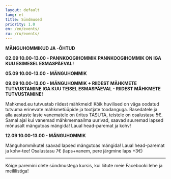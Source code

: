 ```yaml
---
layout: default
lang: et
title: Sündmused
priority: 1.0
en: /en/events/
ru: /ru/events/
---
```


**MÄNGUHOMMIKUD JA -ÕHTUD**

**02.09 10.00-13.00 - PANNKOOGIHOMMIK**
**PANNKOOGIHOMMIK ON IGA KUU ESIMESEL ESMASPÄEVAL!**

**05.09 10.00-13.00 - MÄNGUHOMMIK**

**09.09 10.00-13.00 - MÄNGUHOMMIK + RIIDEST MÄHKMETE TUTVUSTAMINE**
**IGA KUU TEISEL ESMASPÄEVAL - RIIDEST MÄHKMETE TUTVUSTAMINE!**

Mahkmed.eu tutvustab riidest mähkmeid! Kõik huvilised on väga oodatud tutvuma erinevate mähkmetüüpide ja tootjate toodanguga. Rasedatele ja alla aastaste laste vanematele on üritus TASUTA, teistele on osalustasu 5€. Samal ajal kui vanemad mähkmemaailma uurivad, saavad suuremad lapsed mõnusalt mängutoas mängida! Laual head-paremat ja kohv!

**12.09 10.00-13.00 - MÄNGUHOMMIK**

Mänguhommikutel saavad lapsed mängutoas mängida! Laual head-paremat ja kohv-tee!
Osalustasu 7€ (laps+vanem, pere järgmine laps +3€)

***

Kõige paremini olete sündmustega kursis, kui liitute meie Facebooki lehe ja meililistiga!

